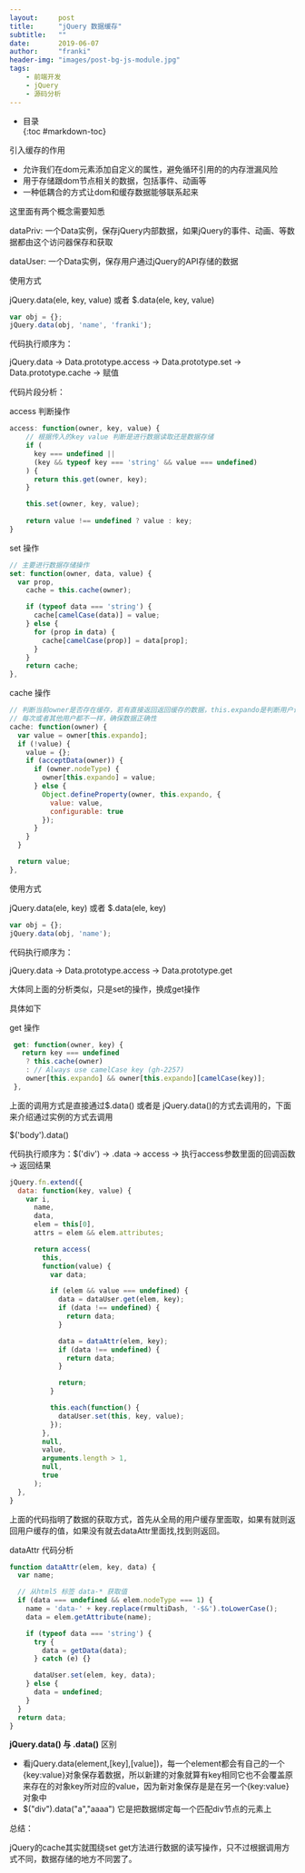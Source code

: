 ```yaml
---
layout:     post
title:      "jQuery 数据缓存"
subtitle:   ""
date:       2019-06-07
author:     "franki"
header-img: "images/post-bg-js-module.jpg"
tags:
    - 前端开发
    - jQuery
    - 源码分析
---
```


* 目录  
{:toc #markdown-toc}

引入缓存的作用

* 允许我们在dom元素添加自定义的属性，避免循环引用的的内存泄漏风险
* 用于存储跟dom节点相关的数据，包括事件、动画等
* 一种低耦合的方式让dom和缓存数据能够联系起来

这里面有两个概念需要知悉

dataPriv:  一个Data实例，保存jQuery内部数据，如果jQuery的事件、动画、等数据都由这个访问器保存和获取

dataUser: 一个Data实例，保存用户通过jQuery的API存储的数据

使用方式

jQuery.data(ele, key, value) 或者 $.data(ele, key, value)

```js
var obj = {};
jQuery.data(obj, 'name', 'franki');
```

代码执行顺序为：

jQuery.data -> Data.prototype.access -> Data.prototype.set -> Data.prototype.cache -> 赋值

代码片段分析：

access 判断操作

```js
access: function(owner, key, value) {
    // 根据传入的key value 判断是进行数据读取还是数据存储
    if (
      key === undefined ||
      (key && typeof key === 'string' && value === undefined)
    ) {
      return this.get(owner, key);
    }

    this.set(owner, key, value);
  
    return value !== undefined ? value : key;
}
```

set 操作

```js
// 主要进行数据存储操作
set: function(owner, data, value) {
  var prop,
    cache = this.cache(owner);

    if (typeof data === 'string') {
      cache[camelCase(data)] = value;
    } else {
      for (prop in data) {
        cache[camelCase(prop)] = data[prop];
      }
    }
    return cache;
},
```

cache 操作

```js
// 判断当前owner是否存在缓存，若有直接返回返回缓存的数据，this.expando是判断用户设置缓存唯一的表示，保证
// 每次或者其他用户都不一样，确保数据正确性
cache: function(owner) {
  var value = owner[this.expando];
  if (!value) {
    value = {};
    if (acceptData(owner)) {
      if (owner.nodeType) {
        owner[this.expando] = value;
      } else {
        Object.defineProperty(owner, this.expando, {
          value: value,
          configurable: true
        });
      }
    }
  }

  return value;
},
```

使用方式

jQuery.data(ele, key) 或者 $.data(ele, key)

```js
var obj = {};
jQuery.data(obj, 'name');
```

代码执行顺序为：

jQuery.data -> Data.prototype.access -> Data.prototype.get

大体同上面的分析类似，只是set的操作，换成get操作

具体如下

get 操作

```js
 get: function(owner, key) {
   return key === undefined
    ? this.cache(owner)
    : // Always use camelCase key (gh-2257)
    owner[this.expando] && owner[this.expando][camelCase(key)];
 },
```

上面的调用方式是直接通过$.data() 或者是 jQuery.data()的方式去调用的，下面来介绍通过实例的方式去调用

$('body').data()

代码执行顺序为：$('div') -> .data -> access -> 执行access参数里面的回调函数 -> 返回结果

```js
jQuery.fn.extend({
  data: function(key, value) {
    var i,
      name,
      data,
      elem = this[0],
      attrs = elem && elem.attributes;

      return access(
        this,
        function(value) {
          var data;

          if (elem && value === undefined) {
            data = dataUser.get(elem, key);
            if (data !== undefined) {
              return data;
            }

            data = dataAttr(elem, key);
            if (data !== undefined) {
              return data;
            }

            return;
          }

          this.each(function() {
            dataUser.set(this, key, value);
          });
        },
        null,
        value,
        arguments.length > 1,
        null,
        true
      );
  },
}
```

上面的代码指明了数据的获取方式，首先从全局的用户缓存里面取，如果有就则返回用户缓存的值，如果没有就去dataAttr里面找,找到则返回。

dataAttr 代码分析

```js
function dataAttr(elem, key, data) {
  var name;

  // 从html5 标签 data-* 获取值
  if (data === undefined && elem.nodeType === 1) {
    name = 'data-' + key.replace(rmultiDash, '-$&').toLowerCase();
    data = elem.getAttribute(name);

    if (typeof data === 'string') {
      try {
        data = getData(data);
      } catch (e) {}

      dataUser.set(elem, key, data);
    } else {
      data = undefined;
    }
  }
  return data;
}
```

**jQuery.data() 与 .data()**  区别

* 看jQuery.data(element,[key],[value])，每一个element都会有自己的一个{key:value}对象保存着数据，所以新建的对象就算有key相同它也不会覆盖原来存在的对象key所对应的value，因为新对象保存是是在另一个{key:value}对象中
* $("div").data("a","aaaa") 它是把数据绑定每一个匹配div节点的元素上

总结：

jQuery的cache其实就围绕set get方法进行数据的读写操作，只不过根据调用方式不同，数据存储的地方不同罢了。
